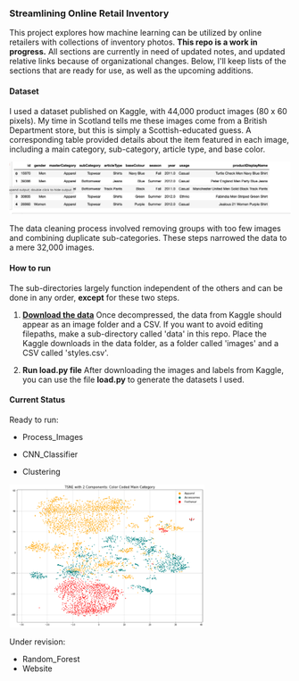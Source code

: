 ### Streamlining Online Retail Inventory

This project explores how machine learning can be utilized by online retailers with collections of inventory photos. **This repo is a work in progress.** All sections are currently in need of updated notes, and updated relative links because of organizational changes. Below, I'll keep lists of the sections that are ready for use, as well as the upcoming additions. 

#### Dataset
I used a dataset published on Kaggle, with 44,000 product images (80 x 60 pixels). My time in Scotland tells me these images come from a British Department store, but this is simply a Scottish-educated guess. A corresponding table provided details about the item featured in each image, including a main category, sub-category, article type, and base color. 

<img src="Results/figures/df_head.png" width="700" />

The data cleaning process involved removing groups with too few images and combining duplicate sub-categories. These steps narrowed the data to a mere 32,000 images. 

#### How to run 
The sub-directories largely function independent of the others and can be done in any order, **except** for these two steps.

1. [**Download the data**](https://www.kaggle.com/paramaggarwal/fashion-product-images-small)
Once decompressed, the data from Kaggle should appear as an image folder and a CSV.   If you want to avoid editing filepaths, make a sub-directory called 'data' in this repo. Place the Kaggle downloads in the data folder, as a folder called 'images' and a CSV called 'styles.csv'.

2. **Run load.py file** 
After downloading the images and labels from Kaggle, you can use the file **load.py** to generate the datasets I used.

#### Current Status 
Ready to run:
* Process_Images
* CNN_Classifier

* Clustering
<img src="Results/figures/tsne.png" width="350" />

Under revision:
* Random_Forest
* Website





